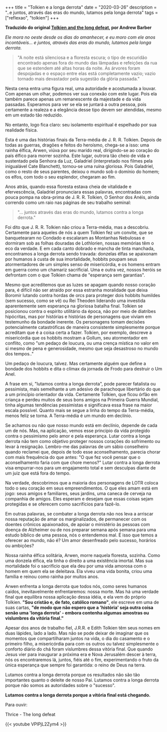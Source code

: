 +++
title = "Tolkien e a longa derrota"
date = "2020-03-26"
description = "..e juntos, através das eras do mundo, lutamos pela longa derrota"
tags = ["reflexao", "tolkien"]
+++

**Traduzido do original [Tolkien and the long defeat](https://www.thegospelcoalition.org/article/tolkien-and-the-long-defeat/), por Andrew Barber**

_Ele mora no oeste desde os dias do amanhecer, e eu moro com ele anos incontáveis... e juntos, através das eras do mundo, lutamos pela longa derrota._

> "A noite está silenciosa e a floresta escura; o tipo de escuridão encontrado apenas fora do mundo
> das lâmpadas e refeições da rua que se estendem até altas horas da noite. As árvores foram
> despojadas e o espaço entre elas está completamente vazio; vazio tornado mais devastador pela
> sugestão da glória passada."

Nesta cena entra uma figura real, uma autoridade e acostumada a louvar. Com apenas um olhar,
podemos ver sua conexão com este lugar. Pois ela também parece apenas um remanescente da majestade e da vida passadas. Esperamos para ver se ela se juntará a outra pessoa, pois certamente a realeza e a elegância desse tipo devem ser atendidas, mesmo em um estado tão reduzido.

No entanto, logo fica claro: seu isolamento espiritual é espelhado por sua realidade física.

Esta é uma das histórias finais da Terra-média de J. R. R. Tolkien. Depois de todas as guerras, dragões e feitos do heroísmo, chega-se a isso: uma rainha élfica, Arwen, viúva por seu marido real, dirigindo-se ao coração do país élfico para morrer sozinha. Este lugar, outrora tão cheio de vida e sustentado pela Senhora da Luz, Galadriel (interpretado nos filmes pela inigualável Cate Blanchett), tornou-se uma ruína gloriosa. Pois Galadriel, como o resto de seus parentes, deixou o mundo sob o domínio do homem; os elfos, com todo o seu esplendor, chegaram ao fim.

Anos atrás, quando essa floresta estava cheia de vitalidade e efervescência, Galadriel pronunciara essas palavras, encontradas com pouca pompa na obra-prima de J. R. R. Tolkien, O Senhor dos Anéis, ainda correndo como um raio nas páginas de seu trabalho seminal:

> "... juntos através das eras do mundo, lutamos contra a longa derrota."

Foi dito que J. R. R. Tolkien não criou a Terra-média, mas a descobriu. Certamente para aqueles de nós a quem Tolkien fez um convite, que se banquetearam no Condado e escalaram as Montanhas Nebulosas e dormiram sob as folhas douradas de Lothlorien, nossas memórias têm o eco da verdade. E em cada canto dobrado e mancha de tinta manchada, encontramos a longa derrota sendo travada: donzelas élfas se apaixonam por humanos à custa de sua imortalidade, hobbits poupam seus atormentadores de um simples senso de misericórdia, e os homens entram em guerra como um chamariz sacrificial. Uma e outra vez, nossos heróis se defrontam com o que Tolkien chama de "esperança sem garantias".

Mesmo que acreditemos que as luzes se apagam quando nosso coração para, é difícil não ser atraído por essa estranha moralidade que deixa Boromir lutando contra hordas de orcs para proteger dois hobbits humildes (sem sucesso, como se vê) ou Rei Theoden liderando uma investida aparentemente sem esperança na gloriosa batalha final. Tolkien se posicionou contra o espírito utilitário da época, não por meio de diatribes hipócritas, mas por histórias e histórias de personagens que viviam em testemunho da bondade inerente. Os personagens tomam decisões potencialmente catastróficas de maneira consistente simplesmente porque acreditam que é a coisa certa a fazer. Tolkien, por exemplo, descreve a misericórdia que os hobbits mostram a Gollum, seu atormentador em conflito, como "um pedaço de loucura, ou uma crença mística no valor em si mesmo de pena e generosidade, mesmo que seja desastroso no mundo dos tempos.."

Um pedaço de loucura, talvez. Mas certamente alguém que define a bondade dos hobbits e dita o clímax da jornada de Frodo para destruir o Um Anel.

A frase em si, "lutamos contra a longa derrota", pode parecer fatalista ou pessimista, mais semelhante a um adesivo de parachoque libertário do que a um princípio orientador da vida. Certamente Tolkien, que ficou órfão em criança e perdeu muitos de seus bons amigos na Primeira Guerra Mundial, tinha algumas tendências pessimistas e significava essa frase na maior escala possível. Quanto mais se segue a linha do tempo da Terra-média, menos feliz se torna. A Terra-média é um mundo em declínio.

Se achamos ou não que nosso mundo está em declínio, depende de cada um de nós. Mas, na aplicação, vemos esse princípio da vida protegido contra o pessimismo pelo amor e pela esperança. Lutar contra a longa derrota não tem como objetivo proteger nossos corações do sofrimento ou levar à resignação. Lembro-me das palavras de um sábio conselheiro quando reclamei que, depois de todo esse aconselhamento, parecia chorar com mais frequência do que antes: "O que fez você pensar que o aconselhamento faria com que chore menos?" Lutar contra a longa derrota visa empurrar-nos para um engajamento total e sem desculpas diante de um juiz que está fora do tempo.

Na verdade, descobrimos que a maioria dos personagens de LOTR coloca todo o seu coração em seus empreendimentos. O que eles amam está em jogo: seus amigos e familiares, seus jardins, uma caneca de cerveja na companhia de amigos. Eles esperam e desejam que essas coisas sejam protegidas e se oferecem como sacrifícios para fazê-lo.

Em outras palavras, se combater a longa derrota não nos leva a arriscar nossa reputação de amar os marginalizados, de permanecer com os doentes crônicos apaixonados, de apoiar o ministério às pessoas com doença de Alzheimer ou de nos preparar semana após semana para uma estudo bíblico de uma pessoa, nós o entendemos mal. É isso que temos a oferecer ao mundo, não é? Um amor desenfreado pelo sucesso, horários ou ambições?

Nossa rainha élfica solitária, Arwen, morre naquela floresta, sozinha. Como uma donzela élfica, ela tinha o direito a uma existência imortal. Mas sua mortalidade foi o sacrifício que ela deu por uma vida amorosa com o homem em quem ela se deleitava. Ela viveu uma vida bonita, criou uma família e reinou como rainha por muitos anos.

Arwen enfrenta a longa derrota que todos nós, como seres humanos caídos, inevitavelmente enfrentaremos: nossa morte. Mas há uma verdade final que equilibra nossa aplicação dessa idéia, e ela vem do próprio Tolkien. **"Sou cristão e, de fato, católico romano"**, ele escreve em uma de suas cartas, **"de modo que não espero que a 'história' seja outra coisa senão uma 'longa derrota' - embora contenha algumas amostras ou vislumbres da vitória final."**

Apesar dos anos de trabalho fiel, J.R.R. e Edith Tolkien têm seus nomes em duas lápides, lado a lado. Mas não se pode deixar de imaginar que os momentos que compartilharam juntos na vida, o dia do casamento e o primeiro filho, a misericórdia para com os outros ou talvez simplesmente o conforto diário do chá foram vislumbres dessa vitória final. Que quando Jesus vier para inaugurar a próxima era e Nova Jerusalém descer à terra, nós os encontraremos lá, juntos, fiéis até o fim, experimentando o fruto da única esperança que sempre foi garantida: o reino de Deus na terra.

Lutamos contra a longa derrota porque os resultados não são tão importantes quanto o deleite de nosso Pai. Lutamos contra a longa derrota porque não somos as autoridades sobre o "sucesso".

**Lutamos contra a longa derrota porque a vitória final está chegando.**

Para ouvir:

Thrice - The long defeat

{{< youtube VPlPjL2Zym4 >}}
